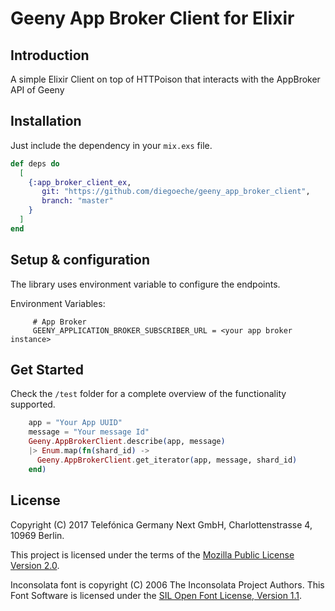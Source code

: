 # Geeny App Broker Client for Elixir

## Introduction

A simple Elixir Client on top of HTTPoison that interacts with the AppBroker API of Geeny

## Installation

Just include the dependency in your `mix.exs` file.

```elixir
def deps do
  [
    {:app_broker_client_ex,
       git: "https://github.com/diegoeche/geeny_app_broker_client",
       branch: "master"
    }
  ]
end
```

## Setup & configuration

The library uses environment variable to configure the endpoints.

Environment Variables:
```
     # App Broker
     GEENY_APPLICATION_BROKER_SUBSCRIBER_URL = <your app broker instance>
```


## Get Started

Check the `/test` folder for a complete overview of the functionality supported.

```elixir
    app = "Your App UUID"
    message = "Your message Id"
    Geeny.AppBrokerClient.describe(app, message)
    |> Enum.map(fn(shard_id) ->
      Geeny.AppBrokerClient.get_iterator(app, message, shard_id)
    end)
```

## License

Copyright (C) 2017 Telefónica Germany Next GmbH, Charlottenstrasse 4, 10969 Berlin.

This project is licensed under the terms of the [Mozilla Public License Version 2.0](LICENSE.md).

Inconsolata font is copyright (C) 2006 The Inconsolata Project Authors. This Font Software is licensed under the [SIL Open Font License, Version 1.1](OFL.txt).
